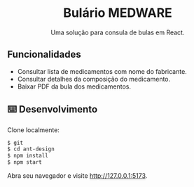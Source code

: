 <h1 align="center">Bulário MEDWARE</h1>

<div align="center">

Uma solução para consula de bulas em React.

</div>

## Funcionalidades

- Consultar lista de medicamentos com nome do fabricante.
- Consultar detalhes da composição do medicamento.
- Baixar PDF da bula dos medicamentos.

## ⌨️ Desenvolvimento

Clone localmente:

```bash
$ git 
$ cd ant-design
$ npm install
$ npm start
```

Abra seu navegador e visite http://127.0.0.1:5173.
